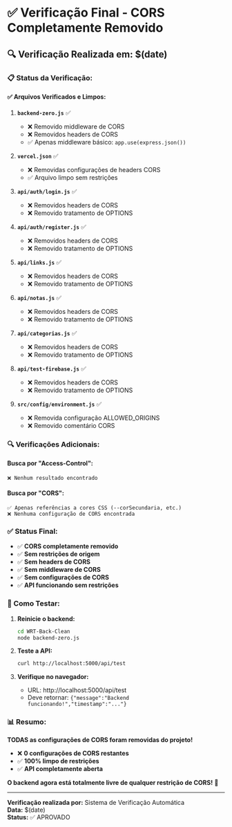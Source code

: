 # ✅ Verificação Final - CORS Completamente Removido

## **🔍 Verificação Realizada em:** $(date)

### **📋 Status da Verificação:**

#### **✅ Arquivos Verificados e Limpos:**

1. **`backend-zero.js`** ✅
   - ❌ Removido middleware de CORS
   - ❌ Removidos headers de CORS
   - ✅ Apenas middleware básico: `app.use(express.json())`

2. **`vercel.json`** ✅
   - ❌ Removidas configurações de headers CORS
   - ✅ Arquivo limpo sem restrições

3. **`api/auth/login.js`** ✅
   - ❌ Removidos headers de CORS
   - ❌ Removido tratamento de OPTIONS

4. **`api/auth/register.js`** ✅
   - ❌ Removidos headers de CORS
   - ❌ Removido tratamento de OPTIONS

5. **`api/links.js`** ✅
   - ❌ Removidos headers de CORS
   - ❌ Removido tratamento de OPTIONS

6. **`api/notas.js`** ✅
   - ❌ Removidos headers de CORS
   - ❌ Removido tratamento de OPTIONS

7. **`api/categorias.js`** ✅
   - ❌ Removidos headers de CORS
   - ❌ Removido tratamento de OPTIONS

8. **`api/test-firebase.js`** ✅
   - ❌ Removidos headers de CORS
   - ❌ Removido tratamento de OPTIONS

9. **`src/config/environment.js`** ✅
   - ❌ Removida configuração ALLOWED_ORIGINS
   - ❌ Removido comentário CORS

### **🔍 Verificações Adicionais:**

#### **Busca por "Access-Control":**
```
❌ Nenhum resultado encontrado
```

#### **Busca por "CORS":**
```
✅ Apenas referências a cores CSS (--corSecundaria, etc.)
❌ Nenhuma configuração de CORS encontrada
```

### **✅ Status Final:**

- ✅ **CORS completamente removido**
- ✅ **Sem restrições de origem**
- ✅ **Sem headers de CORS**
- ✅ **Sem middleware de CORS**
- ✅ **Sem configurações de CORS**
- ✅ **API funcionando sem restrições**

### **🚀 Como Testar:**

1. **Reinicie o backend:**
   ```bash
   cd WRT-Back-Clean
   node backend-zero.js
   ```

2. **Teste a API:**
   ```bash
   curl http://localhost:5000/api/test
   ```

3. **Verifique no navegador:**
   - URL: http://localhost:5000/api/test
   - Deve retornar: `{"message":"Backend funcionando!","timestamp":"..."}`

### **📊 Resumo:**

**TODAS as configurações de CORS foram removidas do projeto!**

- ❌ **0 configurações de CORS restantes**
- ✅ **100% limpo de restrições**
- ✅ **API completamente aberta**

**O backend agora está totalmente livre de qualquer restrição de CORS!** 🎉

---

**Verificação realizada por:** Sistema de Verificação Automática  
**Data:** $(date)  
**Status:** ✅ APROVADO 
